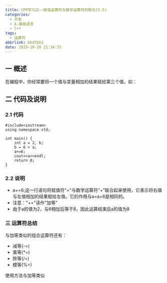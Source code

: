 ```yaml
---
title: CPP学习之——赋值运算符与数学运算符的联合(5.5)
categories:
  - 开发
  - A-基础语言
  - C++
tags:
  - 运算符
abbrlink: bbd7bb1
date: 2019-10-28 21:34:35
---
```

## 一 概述

在编程中，你经常要将一个值与变量相加的结果赋给第三个值，如：

<!--more-->

## 二 代码及说明

### 2.1 代码

```
#include<iostream>
using namespace std;

int main() {
	int a = 2, b;
	b = 6 + a;
	a+=6;
	cout<<a<<endl;
	return 0;
}
```

### 2.2 说明

* a+=6;这一行语句将赋值符"="与数学运算符"+"联合起来使用，它表示将右值与左值相加的结果赋给左值。它的作用与a=a+6是相同的。
* 注意："+="读作"加等"
* 由于a的值为2，与6相加后等于8，因此运算结束后a的值为8

### 三 运算符总结

与加等类似的组合运算符还有：  

* 减等(-=)
* 乘等(*=)
* 除等(/=)
* 模等(%=)

使用方法与加等类似